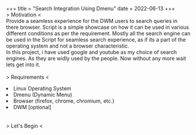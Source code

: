 +++
title = "Search Integration Using Dmenu"
date = 2022-06-13
+++
<br>
<a class="font-bold">> Motivation <</a>
<br>
<a>Provide a seamless experience for the DWM users to search queries in there browser. Script is a simple showcase on how it can be used in various different conditions as per the requirement. Mostly all the search engine can be used in the Script for seamless search experience, as if its a part of the operating system and not a browser characteristic.<br>
In this project, i have used google and youtube as my choice of search engines. As they are widly used by the people. Now without any more wait lets get into it.</a>
<br>
<br>
<a class="font-bold">> Requirements <</a>
<br>
<li class="mono-font"> Linux Operating System</li>
<li class="mono-font"> Dmenu (Dynamic Menu) </li>
<li class="mono-font"> Browser (firefox, chrome, chromium, etc.)</li>
<li class="mono-font"> DWM [optional]</li>
<br>
<br>
<a class="font-bold">> Let's Begin <</a>
<a></a>
